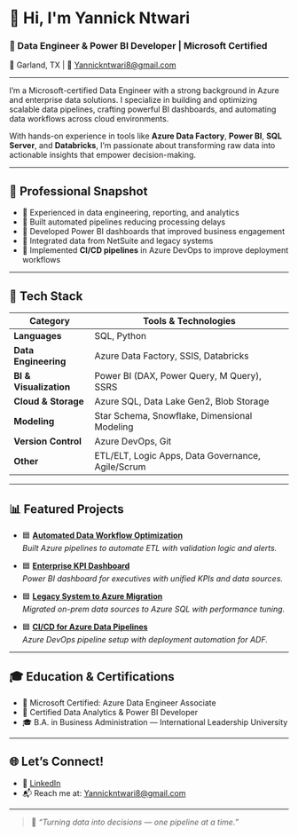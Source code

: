 # 👋 Hi, I'm Yannick Ntwari

### 🚀 Data Engineer & Power BI Developer | Microsoft Certified  
📍 Garland, TX | 📧 Yannickntwari8@gmail.com

---

I’m a Microsoft-certified Data Engineer with a strong background in Azure and enterprise data solutions. I specialize in building and optimizing scalable data pipelines, crafting powerful BI dashboards, and automating data workflows across cloud environments.

With hands-on experience in tools like **Azure Data Factory**, **Power BI**, **SQL Server**, and **Databricks**, I’m passionate about transforming raw data into actionable insights that empower decision-making.

---

## 💼 Professional Snapshot

- 🔹 Experienced in data engineering, reporting, and analytics  
- 🔹 Built automated pipelines reducing processing delays  
- 🔹 Developed Power BI dashboards that improved business engagement  
- 🔹 Integrated data from NetSuite and legacy systems  
- 🔹 Implemented **CI/CD pipelines** in Azure DevOps to improve deployment workflows

---

## 🧰 Tech Stack

| Category               | Tools & Technologies |
|------------------------|----------------------|
| **Languages**          | SQL, Python |
| **Data Engineering**   | Azure Data Factory, SSIS, Databricks |
| **BI & Visualization** | Power BI (DAX, Power Query, M Query), SSRS |
| **Cloud & Storage**    | Azure SQL, Data Lake Gen2, Blob Storage |
| **Modeling**           | Star Schema, Snowflake, Dimensional Modeling |
| **Version Control**    | Azure DevOps, Git |
| **Other**              | ETL/ELT, Logic Apps, Data Governance, Agile/Scrum |

---

## 📊 Featured Projects

- 🟦 [**Automated Data Workflow Optimization**](#)  
  *Built Azure pipelines to automate ETL with validation logic and alerts.*

- 🟦 [**Enterprise KPI Dashboard**](#)  
  *Power BI dashboard for executives with unified KPIs and data sources.*

- 🟦 [**Legacy System to Azure Migration**](#)  
  *Migrated on-prem data sources to Azure SQL with performance tuning.*

- 🟦 [**CI/CD for Azure Data Pipelines**](#)  
  *Azure DevOps pipeline setup with deployment automation for ADF.*

---

## 🎓 Education & Certifications

- 📜 Microsoft Certified: Azure Data Engineer Associate  
- 📜 Certified Data Analytics & Power BI Developer  
- 🎓 B.A. in Business Administration — International Leadership University  

---

## 🌐 Let’s Connect!

- 🔗 [LinkedIn](https://www.linkedin.com/in/yannick-patrick-ntwari-a2a3b61a2/)  
- 📬 Reach me at: Yannickntwari8@gmail.com  

---

> 🧠 *“Turning data into decisions — one pipeline at a time.”*
